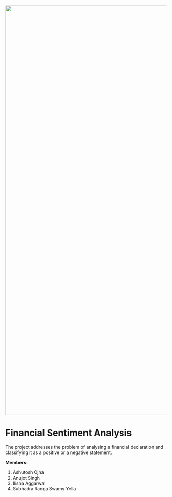 <br>
<p align="center">
    <image src="images/cover-cropped.jpg"  width="1280" height="auto">
</p>

# Financial Sentiment Analysis

The project addresses the problem of analysing a financial declaration and classifying it as a positive or a negative statement.

**Members:**
1. Ashutosh Ojha
2. Anujot Singh
3. Ilisha Aggarwal
4. Subhadra Ranga Swamy Yella
